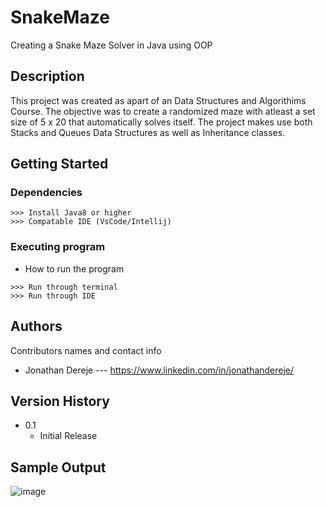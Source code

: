 # SnakeMaze

Creating a Snake Maze Solver in Java using OOP 

## Description
This project was created as apart of an Data Structures and Algorithims Course. The objective was to create a randomized maze with atleast a set size of 5 x 20 that automatically solves itself. The project makes use both Stacks and Queues Data Structures as well as Inheritance classes.


## Getting Started

### Dependencies

```
>>> Install Java8 or higher
>>> Compatable IDE (VsCode/Intellij)
```


### Executing program

* How to run the program
```
>>> Run through terminal
>>> Run through IDE
```


## Authors

Contributors names and contact info

   * Jonathan Dereje --- https://www.linkedin.com/in/jonathandereje/

## Version History
* 0.1
    * Initial Release

## Sample Output
 ![image](https://github.com/jdereje/SnakeMaze/assets/106453223/dd5a40c6-4068-46bb-a431-e7afa207dd7e)



